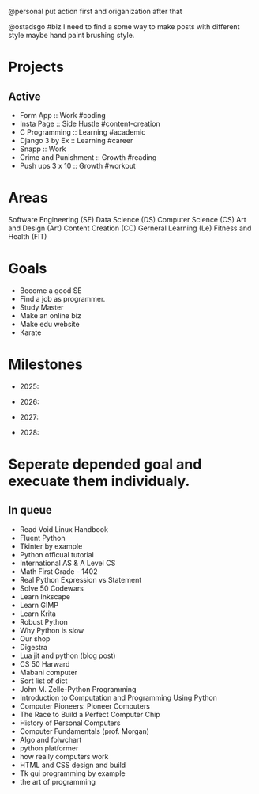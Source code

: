 @personal 
put action first and origanization after that

@ostadsgo #biz
I need to find a some way to make posts with different style maybe hand paint
brushing style.

# Projects
## Active
- Form App :: Work #coding
- Insta Page :: Side Hustle #content-creation
- C Programming :: Learning #academic
- Django 3 by Ex :: Learning #career
- Snapp :: Work
- Crime and Punishment :: Growth #reading
- Push ups 3 x 10 :: Growth #workout

# Areas 
Software Engineering (SE)
Data Science (DS)
Computer Science (CS)
Art and Design (Art)
Content Creation (CC)
Gerneral Learning (Le)
Fitness and Health (FIT)

# Goals
- Become a good SE 
- Find a job as programmer.
- Study Master
- Make an online biz 
- Make edu website
- Karate 


# Milestones
- 2025: 

- 2026: 
- 2027: 
- 2028: 


# Seperate depended goal and execuate them individualy.

## In queue
- Read Void Linux Handbook
- Fluent Python
- Tkinter by example
- Python officual tutorial
- International AS & A Level CS
- Math First Grade - 1402
- Real Python Expression vs Statement
- Solve 50 Codewars
- Learn Inkscape
- Learn GIMP
- Learn Krita
- Robust Python
- Why Python is slow
- Our shop
- Digestra
- Lua jit and python (blog post)
- CS 50 Harward
- Mabani computer
- Sort list of dict
- John M. Zelle-Python Programming
- Introduction to Computation and Programming Using Python
- Computer Pioneers: Pioneer Computers
- The Race to Build a Perfect Computer Chip
- History of Personal Computers
- Computer Fundamentals (prof. Morgan)
- Algo and folwchart
- python platformer
- how really computers work
- HTML and CSS design and build
- Tk gui programming by example
- the art of programming 
